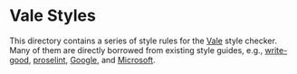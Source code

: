 # Vale Styles #

This directory contains a series of style rules for the [Vale][0] style
checker.  Many of them are directly borrowed from existing style guides, e.g.,
[write-good][1], [proselint][2], [Google][3], and [Microsoft][4].

[0]: https://errata.ai/

[1]: https://github.com/errata-ai/write-good

[2]: https://github.com/errata-ai/proselint

[3]: https://github.com/errata-ai/Google

[4]: https://github.com/errata-ai/Microsoft
